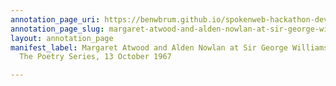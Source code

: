 ```yaml
---
annotation_page_uri: https://benwbrum.github.io/spokenweb-hackathon-development-noterms/annotations/margaret-atwood-and-alden-nowlan-at-sir-george-williams-university-the-poetry-series-13-october-1967-canvas-1-toc.json
annotation_page_slug: margaret-atwood-and-alden-nowlan-at-sir-george-williams-university-the-poetry-series-13-october-1967-canvas-1-toc
layout: annotation_page
manifest_label: Margaret Atwood and Alden Nowlan at Sir George Williams University,
  The Poetry Series, 13 October 1967

---
```

